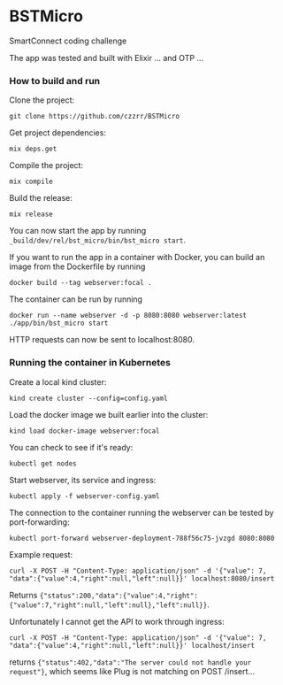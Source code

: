 # BSTMicro
SmartConnect coding challenge

The app was tested and built with Elixir ... and OTP ...

### How to build and run

Clone the project:

```
git clone https://github.com/czzrr/BSTMicro
```

Get project dependencies:

```
mix deps.get
```

Compile the project:

```
mix compile
```

Build the release:

```
mix release
```

You can now start the app by running `_build/dev/rel/bst_micro/bin/bst_micro start`.

If you want to run the app in a container with Docker, you can build an image from the Dockerfile by running

```
docker build --tag webserver:focal .
```

The container can be run by running

```
docker run --name webserver -d -p 8080:8080 webserver:latest ./app/bin/bst_micro start
```

HTTP requests can now be sent to localhost:8080.

### Running the container in Kubernetes

Create a local kind cluster:

```
kind create cluster --config=config.yaml
```

Load the docker image we built earlier into the cluster:

```
kind load docker-image webserver:focal
```

You can check to see if it's ready:

```
kubectl get nodes
```

Start webserver, its service and ingress:

```
kubectl apply -f webserver-config.yaml
```

The connection to the container running the webserver can be tested by port-forwarding:

```
kubectl port-forward webserver-deployment-788f56c75-jvzgd 8080:8080

```

Example request:

```
curl -X POST -H "Content-Type: application/json" -d '{"value": 7, "data":{"value":4,"right":null,"left":null}}' localhost:8080/insert
```

Returns `{"status":200,"data":{"value":4,"right":{"value":7,"right":null,"left":null},"left":null}}`.

Unfortunately I cannot get the API to work through ingress:

```
curl -X POST -H "Content-Type: application/json" -d '{"value": 7, "data":{"value":4,"right":null,"left":null}}' localhost/insert
```

returns `{"status":402,"data":"The server could not handle your request"}`, which seems like Plug is not matching on POST /insert...